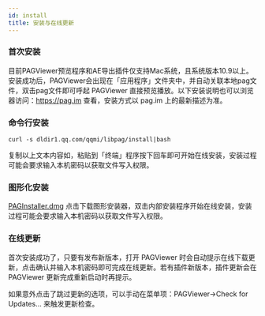 ```yaml
---
id: install
title: 安装与在线更新
---
```



### 首次安装

目前PAGViewer预览程序和AE导出插件仅支持Mac系统，且系统版本10.9以上。安装成功后，PAGViewer会出现在「应用程序」文件夹中，并自动关联本地pag文件，双击pag文件即可呼起 PAGViewer 直接预览播放。以下安装说明也可以浏览器访问：https://pag.im 查看，安装方式以 pag.im 上的最新描述为准。


### 命令行安装

	curl -s dldir1.qq.com/qqmi/libpag/install|bash

复制以上文本内容如，粘贴到「终端」程序按下回车即可开始在线安装，安装过程可能会要求输入本机密码以获取文件写入权限。


### 图形化安装
[PAGInstaller.dmg](http://dldir1.qq.com/qqmi/libpag/PAGInstaller.dmg) 点击下载图形安装器，双击内部安装程序开始在线安装，安装过程可能会要求输入本机密码以获取文件写入权限。


### 在线更新

首次安装成功了，只要有发布新版本，打开 PAGViewer 时会自动提示在线下载更新，点击确认并输入本机密码即可完成在线更新。若有插件新版本，插件更新会在 PAGViewer 更新完成重新启动时再提示。

如果意外点击了跳过更新的选项，可以手动在菜单项：PAGViewer->Check for Updates... 来触发更新检查。

	